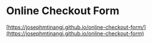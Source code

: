 # Online Checkout Form

[https://josephmtinangi.github.io/online-checkout-form/](https://josephmtinangi.github.io/online-checkout-form)
